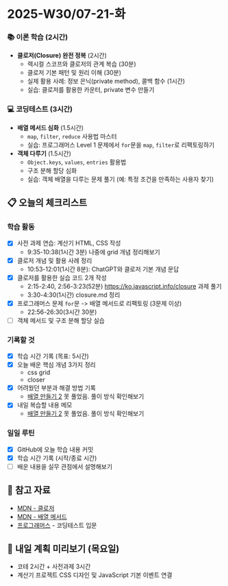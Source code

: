 # 2025-W30/07-21-화

### 📚 이론 학습 (2시간)

- **클로저(Closure) 완전 정복** (2시간)
  - 렉시컬 스코프와 클로저의 관계 복습 (30분)
  - 클로저 기본 패턴 및 원리 이해 (30분)
  - 실제 활용 사례: 정보 은닉(private method), 콜백 함수 (1시간)
  - 실습: 클로저를 활용한 카운터, private 변수 만들기

### 💻 코딩테스트 (3시간)

- **배열 메서드 심화** (1.5시간)
  - `map`, `filter`, `reduce` 사용법 마스터
  - 실습: 프로그래머스 Level 1 문제에서 `for`문을 `map`, `filter`로 리팩토링하기
- **객체 다루기** (1.5시간)
  - `Object.keys`, `values`, `entries` 활용법
  - 구조 분해 할당 심화
  - 실습: 객체 배열을 다루는 문제 풀기 (예: 특정 조건을 만족하는 사용자 찾기)

## 📋 오늘의 체크리스트

### 학습 활동

- [x] 사전 과제 연습: 계산기 HTML, CSS 작성
  - 9:35-10:38(1시간 3분) 나중에 grid 개념 정리해보기
- [x] 클로저 개념 및 활용 사례 정리
  - 10:53-12:01(1시간 8분): ChatGPT와 클로저 기본 개념 문답
- [x] 클로저를 활용한 실습 코드 2개 작성
  - 2:15-2:40, 2:56-3:23(52분) https://ko.javascript.info/closure 과제 풀기
  - 3:30-4:30(1시간) closure.md 정리
- [x] 프로그래머스 문제 `for`문 -> 배열 메서드로 리팩토링 (3문제 이상)
  - 22:56-26:30(3시간 30분)
- [ ] 객체 메서드 및 구조 분해 할당 실습

### 기록할 것

- [x] 학습 시간 기록 (목표: 5시간)
- [x] 오늘 배운 핵심 개념 3가지 정리
  - css grid
  - closer
- [x] 어려웠던 부분과 해결 방법 기록
  - [배열 만들기 2](https://school.programmers.co.kr/learn/courses/30/lessons/181921) 못 풀었음. 풀이 방식 확인해보기
- [x] 내일 복습할 내용 메모
  - [배열 만들기 2](https://school.programmers.co.kr/learn/courses/30/lessons/181921) 못 풀었음. 풀이 방식 확인해보기

### 일일 루틴

- [x] GitHub에 오늘 학습 내용 커밋
- [x] 학습 시간 기록 (시작/종료 시간)
- [ ] 배운 내용을 실무 관점에서 설명해보기

## 📝 참고 자료

- [MDN - 클로저](https://developer.mozilla.org/ko/docs/Web/JavaScript/Closures)
- [MDN - 배열 메서드](https://developer.mozilla.org/ko/docs/Web/JavaScript/Reference/Global_Objects/Array)
- [프로그래머스](https://programmers.co.kr/) - 코딩테스트 입문

## 🎯 내일 계획 미리보기 (목요일)

- 코테 2시간 + 사전과제 3시간
- 계산기 프로젝트 CSS 디자인 및 JavaScript 기본 이벤트 연결
